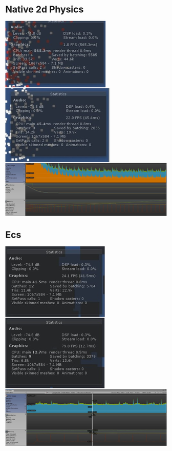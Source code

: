 # Native 2d Physics
![](Images/Native/SharedScreenshot.jpg)
![](Images/Native/SharedScreenshot1.jpg)
![](Images/Native/SharedScreenshot2.jpg)

# Ecs
![](Images/ESC/SharedScreenshot.jpg)
![](Images/ESC/SharedScreenshot1.jpg)
![](Images/ESC/SharedScreenshot2.jpg)
